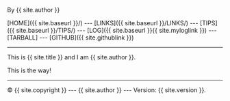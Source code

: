 ---
---
By {{ site.author }}

[HOME]({{ site.baseurl }}/) ---
[LINKS]({{ site.baseurl }}/LINKS/) ---
[TIPS]({{ site.baseurl }}/TIPS/) ---
[LOG]({{ site.baseurl }}{{ site.myloglink }}) ---
[TARBALL] ---
[GITHUB]({{ site.githublink }})

<hr>

This is {{ site.title }} and I am {{ site.author }}.

This is the way!
<hr>
© {{ site.copyright }} --- {{ site.author }} --- Version: {{ site.version }}.
